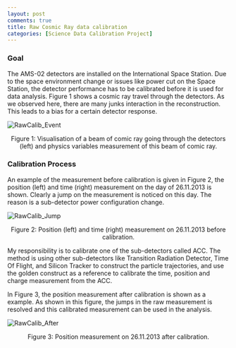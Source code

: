 ```yaml
---
layout: post
comments: true
title: Raw Cosmic Ray data calibration
categories: [Science Data Calibration Project]
---
```


<!-- url is: /home/category/year/month/day/XXX.html -->

### Goal

The AMS-02 detectors are installed on the International Space Station. Due to the space environment change or issues like power cut on the Space Station, the detector performance has to be calibrated before it is used for data analysis. Figure 1 shows a cosmic ray travel through the detectors. As we observed here, there are many junks interaction in the reconstruction. This leads to a bias for a certain detector response.

![RawCalib_Event](../../../../../figure/RawCalib_Event.png)
<center>Figure 1: Visualisation of a beam of comic ray  going through the detectors (left) and physics variables measurement of this beam of comic ray. </center>

### Calibration Process

An example of the measurement before calibration is given in Figure 2, the position (left) and time (right) measurement on the day of 26.11.2013 is shown. Clearly a jump on the measurement is noticed on this day. The reason is a sub-detector power configuration change.

![RawCalib_Jump](../../../../../figure/RawCalib_Jump.png)
<center>Figure 2: Position (left) and time (right) measurement on 26.11.2013 before calibration. </center>

My responsibility is to calibrate one of the sub-detectors called ACC. The method is using other sub-detectors like Transition Radiation Detector, Time Of Flight, and Silicon Tracker to construct the particle trajectories, and use the golden construct as a reference to calibrate the time, position and charge measurement from the ACC.

In Figure 3, the position measurement after calibration is shown as a example. As shown in this figure, the jumps in the raw measurement is resolved and this calibrated measurement can be used in the analysis.

![RawCalib_After](../../../../../figure/RawCalib_After.png)
<center>Figure 3: Position measurement on 26.11.2013 after calibration. </center>